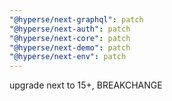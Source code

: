 ```yaml
---
"@hyperse/next-graphql": patch
"@hyperse/next-auth": patch
"@hyperse/next-core": patch
"@hyperse/next-demo": patch
"@hyperse/next-env": patch
---
```


upgrade next to 15+, BREAKCHANGE
